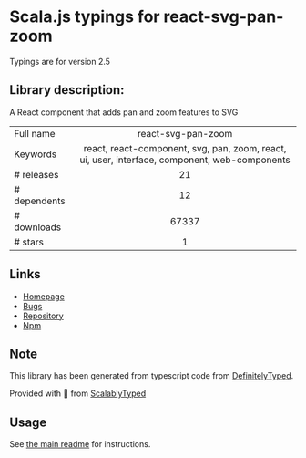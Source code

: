
# Scala.js typings for react-svg-pan-zoom

Typings are for version 2.5

## Library description:
A React component that adds pan and zoom features to SVG

|                    |                 |
| ------------------ | :-------------: |
| Full name          | react-svg-pan-zoom |
| Keywords           | react, react-component, svg, pan, zoom, react, ui, user, interface, component, web-components |
| # releases         | 21 |
| # dependents       | 12 |
| # downloads        | 67337 |
| # stars            | 1 |

## Links
- [Homepage](https://chrvadala.github.io/react-svg-pan-zoom/)
- [Bugs](https://github.com/chrvadala/react-svg-pan-zoom/issues)
- [Repository](https://github.com/chrvadala/react-svg-pan-zoom)
- [Npm](https://www.npmjs.com/package/react-svg-pan-zoom)
    


## Note
This library has been generated from typescript code from [DefinitelyTyped](https://definitelytyped.org).

Provided with :purple_heart: from [ScalablyTyped](https://github.com/oyvindberg/ScalablyTyped)

## Usage
See [the main readme](../../readme.md) for instructions.


